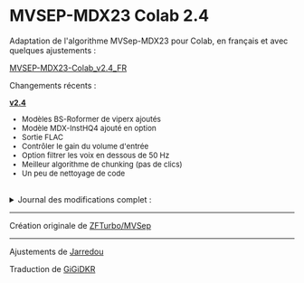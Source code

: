 # MVSEP-MDX23 Colab 2.4
Adaptation de l'algorithme MVSep-MDX23 pour Colab, en français et avec quelques ajustements :

[MVSEP-MDX23-Colab_v2.4_FR](https://colab.research.google.com/github/GiGiDKR/MVSEP-MDX23-Colab_v2/blob/v2.4/MVSep-MDX23-Colab-French.ipynb)

Changements récents :
<font size=2>

[**v2.4**](https://github.com/jarredou/MVSEP-MDX23-Colab_v2/tree/v2.4)
* Modèles BS-Roformer de viperx ajoutés
* Modèle MDX-InstHQ4 ajouté en option
* Sortie FLAC
* Contrôler le gain du volume d'entrée
* Option filtrer les voix en dessous de 50 Hz
* Meilleur algorithme de chunking (pas de clics)
* Un peu de nettoyage de code



</font>
<br>

<details>
    <summary>Journal des modifications complet :</summary>

[**v2.3**](https://github.com/jarredou/MVSEP-MDX23-Colab_v2/tree/v2.3)
* Modèle HQ3-Instr remplacé par VitLarge23 (grâce à MVSep)
* Traitement MDXv2 amélioré (grâce à Anjok)
* Algo BigShifts amélioré (v2)
* Traitement BigShifts ajouté à MDXv3 et VitLarge
* Traitement par lots de dossiers plus rapide

<br>
<font size=2>
<br>

[**v2.2.2**](https://github.com/jarredou/MVSEP-MDX23-Colab_v2/tree/v2.2)
* Amélioration du code de segmentation MDXv3 (grâce à HymnStudio)
* Modèle de démonstration D1581 remplacé par le nouveau modèle InstVocHQ MDXv3.
<br>

**v2.2.1**
* Ajout d'une fonctionnalité de poids personnalisés
* Correction de quelques bugs
* Entrée fixe : vous pouvez désormais utiliser un fichier ou un dossier comme entrée
<br>

**v2.2**
* Ajout de la compatibilité MDXv3 
* Ajout du modèle de démonstration MDXv3 D1581 dans l'ensemble multibande de tige de chant.
* Ajout du SRS pleine bande VOC-FT au lieu de UVR-MDX-Instr-HQ3.
* Ajout de la fonctionnalité 2 pistes : sortie uniquement des voix / instruments (traitement plus rapide)
* Ajout d'une option de format de sortie 16 bits
* Ajout de "l'astuce BigShift" pour les modèles MDX
* Ajout de valeurs de chevauchement séparées pour MDX, MDXv3 et Demucs
* Réglage fin de la compensation de volume fixe pour MDX-VOC-FT
<br>

[**v2.1 (par deton24)**](https://github.com/deton24/MVSEP-MDX23-Colab_v2.1)
* Mis à jour avec MDX-VOC-FT au lieu de Kim Vocal 2
<br>

[**v2.0**](https://github.com/jarredou/MVSEP-MDX23-Colab_v2/tree/2.0)
* Mis à jour avec les nouveaux modèles Kim Vocal 2 et UVR-MDX-Instr-HQ3
* Traitement par lots de dossiers
* Correction du saignement des hautes fréquences dans le chant
* Compensation de volume fixe pour les modèles MDX
<br>
</font>
</details>

---

Création originale de [ZFTurbo/MVSep](https://github.com/ZFTurbo/MVSEP-MDX23-music-separation-model)

---

Ajustements de [Jarredou](https://github.com/jarredou/MVSEP-MDX23-Colab_v2)

Traduction de [GiGiDKR](https://github.com/GiGiDKR)

